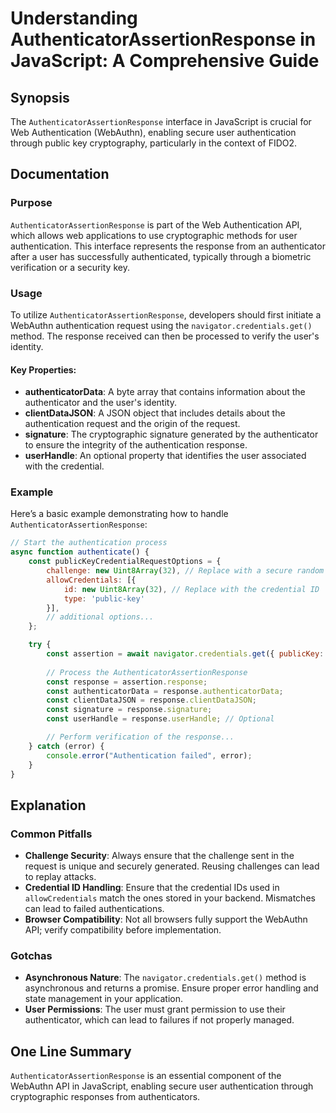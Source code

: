 <!--
Meta Description: # Understanding AuthenticatorAssertionResponse in JavaScript: A Comprehensive Guide ## Synopsis The `AuthenticatorAssertionResponse` interface in Java...
Meta Keywords: authentication, response, user, authenticatorassertionresponse, const
-->

# Understanding AuthenticatorAssertionResponse in JavaScript: A Comprehensive Guide

## Synopsis
The `AuthenticatorAssertionResponse` interface in JavaScript is crucial for Web Authentication (WebAuthn), enabling secure user authentication through public key cryptography, particularly in the context of FIDO2.

## Documentation
### Purpose
`AuthenticatorAssertionResponse` is part of the Web Authentication API, which allows web applications to use cryptographic methods for user authentication. This interface represents the response from an authenticator after a user has successfully authenticated, typically through a biometric verification or a security key.

### Usage
To utilize `AuthenticatorAssertionResponse`, developers should first initiate a WebAuthn authentication request using the `navigator.credentials.get()` method. The response received can then be processed to verify the user's identity.

#### Key Properties:
- **authenticatorData**: A byte array that contains information about the authenticator and the user's identity.
- **clientDataJSON**: A JSON object that includes details about the authentication request and the origin of the request.
- **signature**: The cryptographic signature generated by the authenticator to ensure the integrity of the authentication response.
- **userHandle**: An optional property that identifies the user associated with the credential.

### Example
Here’s a basic example demonstrating how to handle `AuthenticatorAssertionResponse`:

```javascript
// Start the authentication process
async function authenticate() {
    const publicKeyCredentialRequestOptions = {
        challenge: new Uint8Array(32), // Replace with a secure random challenge
        allowCredentials: [{
            id: new Uint8Array(32), // Replace with the credential ID
            type: 'public-key'
        }],
        // additional options...
    };

    try {
        const assertion = await navigator.credentials.get({ publicKey: publicKeyCredentialRequestOptions });
        
        // Process the AuthenticatorAssertionResponse
        const response = assertion.response;
        const authenticatorData = response.authenticatorData;
        const clientDataJSON = response.clientDataJSON;
        const signature = response.signature;
        const userHandle = response.userHandle; // Optional

        // Perform verification of the response...
    } catch (error) {
        console.error("Authentication failed", error);
    }
}
```

## Explanation
### Common Pitfalls
- **Challenge Security**: Always ensure that the challenge sent in the request is unique and securely generated. Reusing challenges can lead to replay attacks.
- **Credential ID Handling**: Ensure that the credential IDs used in `allowCredentials` match the ones stored in your backend. Mismatches can lead to failed authentications.
- **Browser Compatibility**: Not all browsers fully support the WebAuthn API; verify compatibility before implementation.

### Gotchas
- **Asynchronous Nature**: The `navigator.credentials.get()` method is asynchronous and returns a promise. Ensure proper error handling and state management in your application.
- **User Permissions**: The user must grant permission to use their authenticator, which can lead to failures if not properly managed.

## One Line Summary
`AuthenticatorAssertionResponse` is an essential component of the WebAuthn API in JavaScript, enabling secure user authentication through cryptographic responses from authenticators.